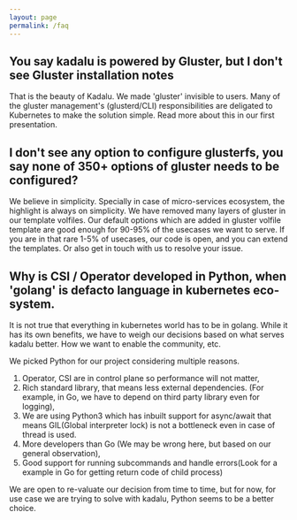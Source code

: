 ```yaml
---
layout: page
permalink: /faq
---
```


## You say kadalu is powered by Gluster, but I don't see Gluster installation notes

That is the beauty of Kadalu. We made 'gluster' invisible to users. Many of the
gluster management's (glusterd/CLI) responsibilities are deligated to Kubernetes
to make the solution simple. Read more about this in our first presentation.

## I don't see any option to configure glusterfs, you say none of 350+ options of gluster needs to be configured?

We believe in simplicity. Specially in case of micro-services ecosystem, the highlight is always on simplicity. We have removed many layers of gluster in our template volfiles. Our default options which are added in gluster volfile template are good enough for 90-95% of the usecases we want to serve. If you are in that rare 1-5% of usecases, our code is open, and you can extend the templates. Or also get in touch with us to resolve your issue.

## Why is CSI / Operator developed in Python, when 'golang' is defacto language in kubernetes eco-system.

It is not true that everything in kubernetes world has to be in golang. While it has its own benefits, we have to weigh our decisions based on what serves kadalu better. How we want to enable the community, etc.

We picked Python for our project considering multiple reasons.
1) Operator, CSI are in control plane so performance will not matter,
2) Rich standard library, that means less external dependencies. (For example, in Go, we have to depend on third party library even for logging),
3) We are using Python3 which has inbuilt support for async/await that means GIL(Global interpreter lock) is not a bottleneck even in case of thread is used.
4) More developers than Go (We may be wrong here, but based on our general observation),
5) Good support for running subcommands and handle errors(Look for a example in Go for getting return code of child process)

We are open to re-valuate our decision from time to time, but for now, for use case we are trying to solve with kadalu, Python seems to be a better choice.

